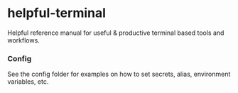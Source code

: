 # helpful-terminal
Helpful reference manual for useful &amp; productive terminal based tools and workflows.


### Config

See the config folder for examples on how to set secrets, alias, environment variables, etc.

